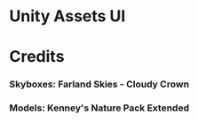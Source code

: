 # Unity Assets UI

# Credits
### Skyboxes: Farland Skies - Cloudy Crown
### Models: Kenney's Nature Pack Extended